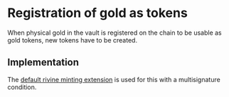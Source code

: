 # Registration of gold as tokens

When physical gold in the vault is registered on the chain to be usable as gold tokens, new tokens have to be created.

## Implementation
The [default rivine minting extension](https://github.com/threefoldtech/rivine/tree/master/extensions/minting) is used for this with a multisignature condition.
